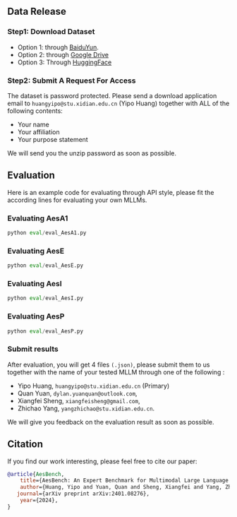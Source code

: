 ## Data Release

### Step1: Download Dataset
- Option 1: through [BaiduYun](https://pan.baidu.com/s/1ghXunZJlIjhXGeSWeIl1sA?pwd=ippl).
- Option 2: through [Google Drive](https://drive.usercontent.google.com/download?id=1KsypUKfaFNNNdG995lUeDwOAu_xK8pax&export=download)
- Option 3: Through [HuggingFace](https://huggingface.co/qyuan/AesBench)

### Step2: Submit A Request For Access
The dataset is password protected. Please send a download application email to `huangyipo@stu.xidian.edu.cn` (Yipo Huang) together with ALL of the following contents:

- Your name
- Your affiliation
- Your purpose statement

We will send you the unzip password as soon as possible.  


## Evaluation 
Here is an example code for evaluating through API style, please fit the according lines for evaluating your own MLLMs.

### Evaluating AesA1
```python
python eval/eval_AesA1.py
```

### Evaluating AesE
```python
python eval/eval_AesE.py
```

### Evaluating AesI
```python
python eval/eval_AesI.py
```

### Evaluating AesP
```python
python eval/eval_AesP.py
```

### Submit results
After evaluation, you will get 4 files `(.json)`, please submit them to us together with the name of your tested MLLM through one of the following :

- Yipo Huang, `huangyipo@stu.xidian.edu.cn` (Primary)
- Quan Yuan, `dylan.yuanquan@outlook.com`,
- Xiangfei Sheng, `xiangfeisheng@gmail.com`,
- Zhichao Yang, `yangzhichao@stu.xidian.edu.cn`.

We will give you feedback on the evaluation result as soon as possible.

## Citation

If you find our work interesting, please feel free to cite our paper:

```bibtex
@article{AesBench,
    title={AesBench: An Expert Benchmark for Multimodal Large Language Models on Image Aesthetics Perception},
    author={Huang, Yipo and Yuan, Quan and Sheng, Xiangfei and Yang, Zhichao and Wu, Haoning and Chen, Pengfei and Yang, Yuzhe and Li, Leida and Lin, Weisi},
   journal={arXiv preprint arXiv:2401.08276},
    year={2024},
}
```
